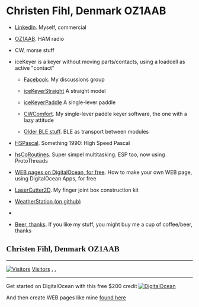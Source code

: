 # Christen Fihl, Denmark  OZ1AAB

- [LinkedIn](https://www.linkedin.com/in/christenfihl/). Myself, commercial

- [OZ1AAB](/oz1aab/). HAM radio

- CW, morse stuff
* iceKeyer is a keyer without moving parts/contacts, using a loadcell as active "contact"
  - [Facebook](https://www.facebook.com/groups/oz1aab). My discussions group 
  - [iceKeyerStraight](https://www.fihl.net/iceKeyer/indexStraight.html) A straight model
  - [iceKeyerPaddle](https://www.fihl.net/iceKeyer/indexPaddle.html) A single-lever paddle

  - [CWComfort](/CWComfort/). My single-lever paddle keyer software, the one with a lazy attitude
  - [Older BLE stuff](https://www.fihl.net/BLE_CW_Keyer/). BLE as transport between modules

- [HSPascal](/HSPascal/). Something 1990: High Speed Pascal

- [hsCoRoutines](/hsCoRoutines/). Super simpel multitasking. ESP too, now using ProtoThreads

- [WEB pages on DigitalOcean, for free](/DigitalOcean/). How to make your own WEB page, using DigitalOcean Apps, for free
- [LaserCutter2D](https://www.fihl.net/LaserCutter2D/). My finger joint box construction kit
- [WeatherStation (on github)](https://github.com/Fihl/LaserCutter2D/tree/main/Src/WeatherStation/)
- 
- [Beer, thanks](https://www.buymeacoffee.com/Fihl). If you like my stuff, you might buy me a cup of coffee/beer, thanks

## <font face="Monotype Corsiva">Christen Fihl, Denmark  OZ1AAB</font>

---

[![Visitors](https://s11.flagcounter.com/map/SLQM/size_t/txt_000000/border_CCCCCC/pageviews_1/viewers_Christen+Fihl/flags_0/)](https://info.flagcounter.com/SLQM)
[Visitors](https://info.flagcounter.com/SLQM)
[.](/hsCoRoutines/)
[.](/CWComfort/)

---

Get started on DigitalOcean with this free $200 credit [![DigitalOcean](https://web-platforms.sfo2.digitaloceanspaces.com/WWW/Badge%203.svg)](https://m.do.co/c/a01c93af1655) 

And then create WEB pages like mine [found here](https://www.fihl.net/DigitalOcean/)
